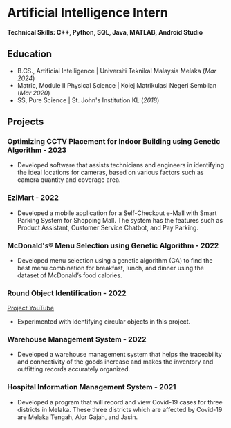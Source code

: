 # Artificial Intelligence Intern

#### Technical Skills: C++, Python, SQL, Java, MATLAB, Android Studio

## Education
- B.CS., Artificial Intelligence | Universiti Teknikal Malaysia Melaka (_Mar 2024_)
- Matric, Module II Physical Science | Kolej Matrikulasi Negeri Sembilan (_Mar 2020_)
- SS, Pure Science | St. John's Institution KL (_2018_)

## Projects
### Optimizing CCTV Placement for Indoor Building using Genetic Algorithm - 2023
- Developed software that assists technicians and engineers in identifying the ideal locations for cameras, based on various factors such as camera quantity and coverage area.

### EziMart - 2022
- Developed a mobile application for a Self-Checkout e-Mall with Smart Parking System for Shopping Mall. The system has the features such as Product Assistant, Customer Service Chatbot, and Pay Parking.

### McDonald's® Menu Selection using Genetic Algorithm - 2022
- Developed menu selection using a genetic algorithm (GA) to find the best menu combination for breakfast, lunch, and dinner using the dataset of McDonald’s food calories.

### Round Object Identification - 2022
[Project YouTube](https://youtu.be/ZU-yUrgbXfE)
- Experimented with identifying circular objects in this project.

### Warehouse Management System - 2022
- Developed a warehouse management system that helps the traceability and connectivity of the goods increase and makes the inventory and outfitting records accurately organized.

### Hospital Information Management System - 2021
- Developed a program that will record and view Covid-19 cases for three districts in Melaka. These three districts which are affected by Covid-19 are Melaka Tengah, Alor Gajah, and Jasin.
